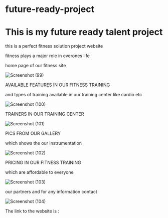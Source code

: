 # future-ready-project
<h1>This is my future ready talent project</h1>
<p>this is a perfect fitness solution project website<p>
<p>fitness plays a major role in everones life</p>
<p>home page of our fitness site</p>

![Screenshot (99)](https://user-images.githubusercontent.com/109969987/187027039-b1b51d76-7cb6-4766-a73f-7446a9be663c.png)


<p>AVAILABLE FEATURES IN OUR FITNESS TRAINING</p>
<p>and types of training available in our training center like cardio etc</p>

![Screenshot (100)](https://user-images.githubusercontent.com/109969987/187027049-9a7d8d50-5bb2-40cd-9cfd-2ea5d3e5e01e.png)


<P>TRAINERS IN OUR TRAINING CENTER</P>

![Screenshot (101)](https://user-images.githubusercontent.com/109969987/187027063-94eee22b-654d-472d-be33-7a83fe853f2a.png)

<P>PICS FROM OUR GALLERY</P>
</p>which shows the our instrumentation</p>

![Screenshot (102)](https://user-images.githubusercontent.com/109969987/187027099-a0d4ca6f-9eba-4253-8a27-174d766fe633.png)

<p>PRICING IN OUR FITNESS TRAINING</P>
<P>which are affordable to everyone</p>

![Screenshot (103)](https://user-images.githubusercontent.com/109969987/187027127-10029c7e-84c4-4a78-9f9d-30903481540c.png)

<p>our partners and for any information contact </p>

![Screenshot (104)](https://user-images.githubusercontent.com/109969987/187027280-39b3fdfc-0672-4e90-87b1-b3a2eab0d29c.png)

The link to the website is :
